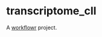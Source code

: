 # transcriptome_cll

A [workflowr][] project.

[workflowr]: https://github.com/jdblischak/workflowr
